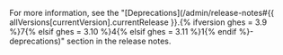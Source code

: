 For more information, see the "[Deprecations](/admin/release-notes#{{ allVersions[currentVersion].currentRelease }}.{% ifversion ghes = 3.9 %}7{% elsif ghes = 3.10 %}4{% elsif ghes = 3.11 %}1{% endif %}-deprecations)" section in the release notes.
